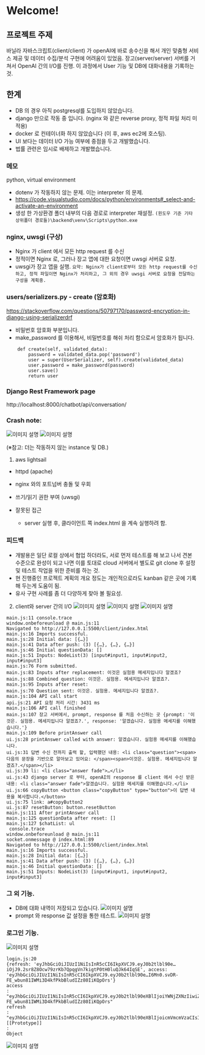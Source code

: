 # Welcome!

## 프로젝트 주제
바닐라 자바스크립트(client/client) 가 openAI에 바로 송수신을 해서 개인 맞춤형 서비스 제공 및 데이터 수집/분석 구현에 어려움이 있었음. 장고(server/server) 서버를 거쳐서 OpenAI 간의 I/O를 진행. 이 과정에서 User 기능 및 DB에 대화내용을 기록하는 것.

## 한계
- DB 의 경우 아직 postgresql를 도입하지 않았습니다.
- django 만으로 작동 중 입니다. (nginx 와 같은 reverse proxy, 정적 파일 처리 미적용)
- docker 로 컨테이너화 하지 않았습니다 (이 후, aws ec2에 호스팅).
- UI 보다는 데이터 I/O 가능 여부에 중점을 두고 개발했습니다.
- 법률 관련은 임시로 배제하고 개발했습니다.

<!-- ## 메모. -->
<!-- ### postgresql settings.py
pgadmin 7.3 이 안전한 버전. 7.4 에서 다운그레이드함. -->
<!-- ### postgresql  -->
<!-- psql -U <usernamehere!> -->
<!-- 
DATABASES = {
    'default': {
        'ENGINE': 'django.db.backends.postgresql_psycopg2',
        'NAME': 'dbnovel',
        # must be changed to other username later.
        'USER': 'postgres',
        'PASSWORD': '(rename it once this configuration is reused)',
        'HOST': 'localhost',
        'PORT': '5432',
    }
} -->
<!-- https://www.commandprompt.com/education/how-to-rename-a-userrole-in-postgresql/ -->
### 메모
python, virtual environment
- dotenv 가 작동하지 않는 문제. 이는 interpreter 의 문제.
- https://code.visualstudio.com/docs/python/environments#_select-and-activate-an-environment
- 생성 한 가상환경 폴더 내부의 다음 경로로 interpreter 재설정.
`(윈도우 기준 기타 상위폴더 경로들)\backend\venv\Scripts\python.exe`

### nginx, uwsgi (구상)
- Nginx 가 client 에서 모든 http request 를 수신
- 정적이면 Nginx 로, 그러나 장고 앱에 대한 요청이면 uwsgi 서버로 요청.
- uwsgi가 장고 앱을 실행.
`요약: Nginx가 client로부터 모든 http request를 수신하고, 정적 파일이면 Nginx가 처리하고, 그 외의 경우 uwsgi 서버로 요청을 전달하는 구성을 계획중.`


### users/serializers.py - create (암호화)
https://stackoverflow.com/questions/50797170/password-encryption-in-django-using-serializerdrf

- 비밀번호 암호화 부분입니다. 
- make_password 를 이용해서, 비밀번호를 해쉬 처리 함으로서 암호화가 됩니다.
```
    def create(self, validated_data):
        password = validated_data.pop('password')
        user = super(UserSerializer, self).create(validated_data)
        user.password = make_password(password)
        user.save()
        return user
```



### Django Rest Framework page
http://localhost:8000/chatbot/api/conversation/

### Crash note:
![이미지 설명](/image/a1.jpg)
![이미지 설명](/image/a2.jpg)


(※참고: 더는 작동하지 않는 instance 및 DB.)

1. aws lightsail
  - httpd (apache)
  - nginx 와의 포트넘버 충돌 및 우회
  - 쓰기/읽기 권한 부여 (uwsgi)

- 잘못된 접근
  - server 실행 후, 클라이언트 쪽 index.html 을 계속 실행하려 함.

### 피드백
- 개발용은 일단 로컬 상에서 협업 하더라도, 서로 먼저 테스트를 해 보고 나서 견본 수준으로 완성이 되고 나면 이를 토대로 cloud 서버에서 별도로 git clone 후 설정 및 테스트 작업을 위한 준비를 하는 것.
- 현 진행중인 프로젝트 계획의 개요 정도는 개인적으로라도 kanban 같은 곳에 기록 해 두는게 도움이 됨.
- 유사 구현 사례를 좀 더 다양하게 찾아 볼 필요성.

2. client와 server 간의 I/O
![이미지 설명](/image/b1.jpg)
![이미지 설명](/image/b2.jpg)
![이미지 설명](/image/b3.jpg)
```
main.js:11 console.trace
window.onbeforeunload @ main.js:11
Navigated to http://127.0.0.1:5500/client/index.html
main.js:16 Imports successful.
main.js:28 Initial data: [{…}]
main.js:41 Data after push: (3) [{…}, {…}, {…}]
main.js:46 Initial questionData: []
main.js:51 Inputs: NodeList(3) [input#input1, input#input2, input#input3]
main.js:76 Form submitted.
main.js:83 Inputs after replacement: 이것은 실험용 메세지입니다 알겠죠?
main.js:88 Combined question: 이것은. 실험용. 메세지입니다 알겠죠?.
main.js:95 Inputs after reset:   
main.js:70 Question sent: 이것은. 실험용. 메세지입니다 알겠죠?.
main.js:104 API call start
api.js:21 API 요청 처리 시간: 3431 ms
main.js:106 API call finished
main.js:107 장고 서버에서, prompt, response 를 처음 수신하는 곳 {prompt: '이것은. 실험용. 메세지입니다 알겠죠?.', response: '알겠습니다. 실험용 메세지를 이해했습니다.'}
main.js:109 Before printAnswer call
ui.js:28 printAnswer called with answer: 알겠습니다. 실험용 메세지를 이해했습니다.
ui.js:31 답변 수신 전까지 출력 할, 입력했던 내용: <li class="question"><span>다음의 문장을 기반으로 알아보고 있어요: </span><span>이것은. 실험용. 메세지입니다 알겠죠?.</span></li>
ui.js:39 li: <li class=​"answer fade">​…​</li>​
ui.js:43 django server 로 부터, openAI의 response 를 client 에서 수신 받은 내용: <li class="answer fade">알겠습니다. 실험용 메세지를 이해했습니다.</li>
ui.js:66 copyButton <button class=​"copyButton" type=​"button">​이 답변 내용을 복사합니다.​</button>​
ui.js:75 link: a#copyButton2
ui.js:87 resetButton: button.resetButton
main.js:111 After printAnswer call
main.js:125 questionData after reset: []
main.js:127 $chatList: ul
 console.trace
window.onbeforeunload @ main.js:11
socket.onmessage @ index.html:89
Navigated to http://127.0.0.1:5500/client/index.html
main.js:16 Imports successful.
main.js:28 Initial data: [{…}]
main.js:41 Data after push: (3) [{…}, {…}, {…}]
main.js:46 Initial questionData: []
main.js:51 Inputs: NodeList(3) [input#input1, input#input2, input#input3]
```

### 그 외 기능.
- DB에 대화 내역이 저장되고 있습니다.
![이미지 설명](/image/c1.jpg)
- prompt 와 response 값 설정을 통한 테스트.
![이미지 설명](/image/c2.jpg)

### 로그인 기능.
![이미지 설명](/image/login1.jpg)
```
login.js:20 
{refresh: 'eyJhbGciOiJIUzI1NiIsInR5cCI6IkpXVCJ9.eyJ0b2tlbl90e…iOjJ9.2sr8Z8Ocw79zrKb7QpqgVn7kigtP0tH0luQJk64IqSE', access: 'eyJhbGciOiJIUzI1NiIsInR5cCI6IkpXVCJ9.eyJ0b2tlbl90e…I6Mn0.svDR-FE_wbun81IWMi3D4kfPkbBludIZz80IiKQpOrs'}
access
: 
"eyJhbGciOiJIUzI1NiIsInR5cCI6IkpXVCJ9.eyJ0b2tlbl90eXBlIjoiYWNjZXNzIiwiZXhwIjoxNjkwOTkyMjU1LCJpYXQiOjE2OTA5OTE5NTUsImp0aSI6IjE2ZGQxMDMwNmYwYjQ1NGU5Y2VmNGIwNDAxOWVkMzA3IiwidXNlcl9pZCI6Mn0.svDR-FE_wbun81IWMi3D4kfPkbBludIZz80IiKQpOrs"
refresh
: 
"eyJhbGciOiJIUzI1NiIsInR5cCI6IkpXVCJ9.eyJ0b2tlbl90eXBlIjoicmVmcmVzaCIsImV4cCI6MTY5MTA3ODM1NSwiaWF0IjoxNjkwOTkxOTU1LCJqdGkiOiIyMWE5NTcxMGIwNWM0NzRjYTdjZDMwZmExMzNmMGM0OSIsInVzZXJfaWQiOjJ9.2sr8Z8Ocw79zrKb7QpqgVn7kigtP0tH0luQJk64IqSE"
[[Prototype]]
: 
Object
```

![이미지 설명](/image/d1.jpg)